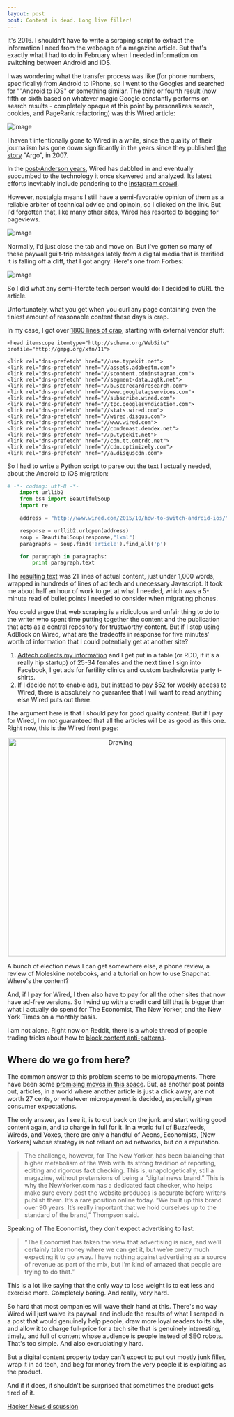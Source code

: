 ```yaml
---
layout: post
post: Content is dead. Long live filler!
---
```


It's 2016. I shouldn't have to write  a scraping script to extract the information I need from the webpage of a magazine article. But that's exactly what I had to do in February when I needed information on switching between Android and iOS. 

I was wondering what the transfer process was like (for phone numbers, specifically) from Android to iPhone, so I went to the Googles and searched for ""Android to iOS" or something similar. The third or fourth result (now fifth or sixth based on whatever magic Google constantly performs on search results - completely opaque at this point by personalizes search, cookies, and PageRank refactoring) was this Wired article: 

![image](https://raw.githubusercontent.com/veekaybee/veekaybee.github.io/master/images/androidtoios.png)

I haven't intentionally gone to Wired in a while, since the quality of their journalism has gone down significantly in the years since they published [the story](http://www.newyorker.com/culture/culture-desk/the-wired-origins-of-argo) "Argo", in 2007. 

In the [post-Anderson years](http://mediadecoder.blogs.nytimes.com/2012/11/16/former-creative-director-at-wired-is-named-its-new-editor/), Wired has dabbled in and eventually succumbed to the technology it once skewered and analyzed.  Its latest efforts inevitably include pandering to the [Instagram crowd](https://contently.com/strategist/2015/11/17/can-wired-make-instagram-journalism-mainstream/). 

However, nostalgia means I still have a semi-favorable opinion of them as a reliable arbiter of technical advice and opinoin, so I clicked on the link. But I'd forgotten that, like many other sites, Wired has resorted to begging for pageviews. 

![image](https://raw.githubusercontent.com/veekaybee/veekaybee.github.io/master/images/adblocker.jpg)

Normally, I'd just close the tab and move on. But I've gotten so many of these paywall guilt-trip messages lately from a digital media that is terrified it is falling off a cliff, that I got angry. Here's one from Forbes: 

![image](https://raw.githubusercontent.com/veekaybee/veekaybee.github.io/master/images/forbes-ad-blocker.jpg)

So I did what any semi-literate tech person would do:  I decided to cURL the article. 

Unfortunately, what you get when you curl any page containing even the tiniest amount of reasonable content these days is crap. 

In my case, I got over [1800 lines of crap](https://github.com/veekaybee/wired/blob/master/original_html.txt), starting with external vendor stuff: 

	<head itemscope itemtype="http://schema.org/WebSite" profile="http://gmpg.org/xfn/11">

	<link rel="dns-prefetch" href="//use.typekit.net">
	<link rel="dns-prefetch" href="//assets.adobedtm.com">
	<link rel="dns-prefetch" href="//scontent.cdninstagram.com">
	<link rel="dns-prefetch" href="//segment-data.zqtk.net">
	<link rel="dns-prefetch" href="//b.scorecardresearch.com">
	<link rel="dns-prefetch" href="//www.googletagservices.com">
	<link rel="dns-prefetch" href="//subscribe.wired.com">
	<link rel="dns-prefetch" href="//tpc.googlesyndication.com">
	<link rel="dns-prefetch" href="//stats.wired.com">
	<link rel="dns-prefetch" href="//wired.disqus.com">
	<link rel="dns-prefetch" href="//www.wired.com">
	<link rel="dns-prefetch" href="//condenast.demdex.net">
	<link rel="dns-prefetch" href="//p.typekit.net">
	<link rel="dns-prefetch" href="//cdn.tt.omtrdc.net">
	<link rel="dns-prefetch" href="//cdn.optimizely.com">
	<link rel="dns-prefetch" href="//a.disquscdn.com">

So I had to write a Python script to parse out the text I actually needed, about the Android to iOS migration: 

```python
# -*- coding: utf-8 -*-
	import urllib2
	from bs4 import BeautifulSoup
	import re

	address = "http://www.wired.com/2015/10/how-to-switch-android-ios/"

	response = urllib2.urlopen(address)
	soup = BeautifulSoup(response,"lxml")
	paragraphs = soup.find('article').find_all('p')

	for paragraph in paragraphs:
		print paragraph.text
```

The [resulting text](https://github.com/veekaybee/wired/blob/master/article.txt) was 21 lines of actual content, just under 1,000 words, wrapped in hundreds of lines of ad tech and unecessary Javascript.  It took me about half an hour of work to get at what I needed, which was a 5-minute read of bullet points I needed to consider when migrating phones. 

You could argue that web scraping is a ridiculous and unfair thing to do to the writer who spent time putting together the content and the publication that acts as a central repository for trustworthy content.   But if I stop using AdBlock on Wired, what are the tradeoffs in response for five minutes' worth of information that I could potentially get at another site? 

1) [Adtech collects my information](http://idlewords.com/2015/11/the_advertising_bubble.htm) and I get put in a table (or RDD, if it's a really hip startup) of 25-34 females and the next time I sign into Facebook, I get ads for fertility clinics and custom bachelorette party t-shirts. 
2) If I decide not to enable ads, but instead to pay $52 for weekly access to Wired, there is absolutely no guarantee that I will want to read anything else Wired puts out there. 

The argument here is that I should pay for good quality content. But if I pay for Wired, I'm not guaranteed that all the articles will be as good as this one. Right now, this is the Wired front page: 

<center><img src="https://raw.githubusercontent.com/veekaybee/veekaybee.github.io/master/images/wiredtoday.png" alt="Drawing" style="width: 500px;"/></center>

A bunch of election news I can get somewhere else, a phone review, a review of Moleskine notebooks, and a tutorial on how to use Snapchat. Where's the content? 

And, if I pay for Wired, I then also have to pay for all the other sites that now have ad-free versions. So I wind up with a credit card bill that is bigger than what I actually do spend for The Economist, The New Yorker, and the New York Times on a monthly basis. 

I am not alone. Right now on Reddit, there is a whole thread of people trading tricks about how to [block content anti-patterns](https://www.reddit.com/r/LifeProTips/comments/4dmj6v/lpt_if_youre_trying_to_read_an_online_article_and/).

## Where do we go from here? 

The common answer to this problem seems to be micropayments. There have been some [promising moves in this space](https://medium.com/on-blendle/blendle-a-radical-experiment-with-micropayments-in-journalism-365-days-later-f3b799022edc#.wmfzhedan). But, as another post points out, articles, in a world where another article is just a click away,  are not worth 27 cents, or whatever micropayment is decided, especially given consumer expectations. 

The only answer, as I see it, is to cut back on the junk and start writing good content again, and to charge in full for it. In a world full of Buzzfeeds, Wireds, and Voxes, there are only a handful of Aeons, Economists, [New Yorkers] whose strategy is not reliant on ad networks, but on a reputation. 

>The challenge, however, for The New Yorker, has been balancing that higher metabolism of the Web with its strong tradition of reporting, editing and rigorous fact checking. This is, unapologetically, still a magazine, without pretensions of being a “digital news brand.” This is why the NewYorker.com has a dedicated fact checker, who helps make sure every post the website produces is accurate before writers publish them. It’s a rare position online today. “We built up this brand over 90 years. It’s really important that we hold ourselves up to the standard of the brand,” Thompson said.

Speaking of The Economist, they don't expect advertising to last. 

> “The Economist has taken the view that advertising is nice, and we’ll certainly take money where we can get it, but we’re pretty much expecting it to go away. I have nothing against advertising as a source of revenue as part of the mix, but I’m kind of amazed that people are trying to do that.”

This is a lot like saying that the only way to lose weight is to eat less and exercise more. Completely boring. And really, very hard. 

So hard that most companies will wave their hand at this. There's no way Wired will just waive its paywall and include the results of what I scraped in a post that would genuinely help people, draw more loyal readers to its site, and allow it to charge full-price for a tech site that is genuinely interesting, timely, and full of content whose audience is people instead of SEO robots. That's too simple. And also excruciatingly hard.  

But a digital content property today can't expect to put out mostly junk filler, wrap it in ad tech, and beg for money from the very people it is exploiting as the product. 

And if it does, it shouldn't be surprised that sometimes the product gets tired of it. 

[Hacker News discussion](https://news.ycombinator.com/item?id=11446289)
